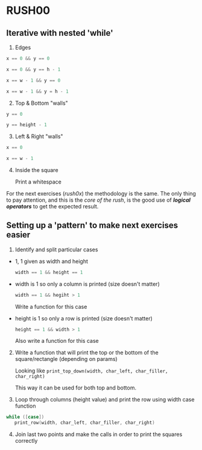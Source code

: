 # RUSH00
## Iterative with nested 'while'

1. Edges
```c 
x == 0 && y == 0
```

```c
x == 0 && y == h - 1
```

```c
x == w - 1 && y == 0
```

```c
x == w - 1 && y = h - 1
```

2. Top & Bottom "walls"
```c
y == 0
```

```c
y == height - 1
```

3. Left & Right "walls"
```c
x == 0
```

```c
x == w - 1
```

4. Inside the square

   Print a whitespace

For the next exercises (*rush0x*) the methodology is the same. The only thing to pay attention, and this is the *core of the rush*, is the good use of **_logical operators_** to get the expected result.

## Setting up a 'pattern' to make next exercises easier

1. Identify and split particular cases

 * 1, 1 given as width and height

     ```c
     width == 1 && height == 1
     ```

 * width is 1 so only a column is printed (size doesn't matter)

     ```c
     width == 1 && hegiht > 1
     ```

   Write a function for this case

 * height is 1 so only a row is printed (size doesn't matter)

     ```c
     height == 1 && width > 1
     ```

   Also write a function for this case

2. Write a function that will print the top or the bottom of the square/rectangle (depending on params)

   Looking like `print_top_down(width, char_left, char_filler, char_right)`

   This way it can be used for both top and bottom.

3. Loop through columns (height value) and print the row using width case function

```c
while ([case])
   print_row(width, char_left, char_filler, char_right)
```

4. Join last two points and make the calls in order to print the squares correctly

